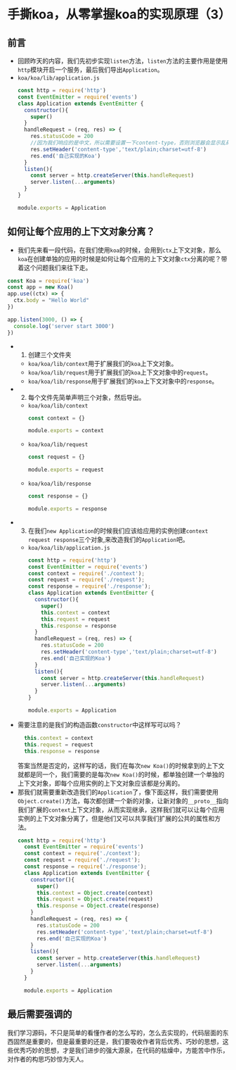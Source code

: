 # 手撕koa，从零掌握koa的实现原理（3）
## 前言
- 回顾昨天的内容，我们先初步实现`listen`方法，`listen`方法的主要作用是使用`http`模块开启一个服务，最后我们导出`Application`。
- `koa/koa/lib/application.js`
    ```js
    const http = require('http')
    const EventEmitter = require('events')
    class Application extends EventEmitter {
      constructor(){
        super()
      }
      handleRequest = (req, res) => {
        res.statusCode = 200
        //因为我们响应的是中文，所以需要设置一下content-type，否则浏览器会显示乱码
        res.setHeader('content-type','text/plain;charset=utf-8')
        res.end('自己实现的Koa')
      }
      listen(){
        const server = http.createServer(this.handleRequest)
        server.listen(...arguments)
      }
    }

    module.exports = Application
    ```

## 如何让每个应用的上下文对象分离？
- 我们先来看一段代码，在我们使用`koa`的时候，会用到`ctx`上下文对象，那么`koa`在创建单独的应用的时候是如何让每个应用的上下文对象`ctx`分离的呢？带着这个问题我们来往下走。
```js
const Koa = require('koa')
const app = new Koa()
app.use((ctx) => {
  ctx.body = "Hello World"
})

app.listen(3000, () => {
  console.log('server start 3000')
})
```
- 1. 创建三个文件夹
  - `koa/koa/lib/context`用于扩展我们的`koa`上下文对象。
  - `koa/koa/lib/request`用于扩展我们的`koa`上下文对象中的`request`。
  - `koa/koa/lib/response`用于扩展我们的`koa`上下文对象中的`response`。
- 2. 每个文件先简单声明三个对象，然后导出。
  - `koa/koa/lib/context`
    ```js
    const context = {}

    module.exports = context
    ```
  - `koa/koa/lib/request`
    ```js
    const request = {}

    module.exports = request
    ```
  - `koa/koa/lib/response`
    ```js
    const response = {}

    module.exports = response
    ```
- 3. 在我们`new Application`的时候我们应该给应用的实例创建`context request response`三个对象,来改造我们的`Application`吧。
  - `koa/koa/lib/application.js`
    ```js
    const http = require('http')
    const EventEmitter = require('events')
    const context = require('./context');
    const request = require('./request');
    const response = require('./response');
    class Application extends EventEmitter {
      constructor(){
        super()
        this.context = context
        this.request = request
        this.response = response
      }
      handleRequest = (req, res) => {
        res.statusCode = 200
        res.setHeader('content-type','text/plain;charset=utf-8')
        res.end('自己实现的Koa')
      }
      listen(){
        const server = http.createServer(this.handleRequest)
        server.listen(...arguments)
      }
    }

    module.exports = Application
    ```
- 需要注意的是我们的构造函数`constructor`中这样写可以吗？
  ```js
    this.context = context
    this.request = request
    this.response = response
  ```
  答案当然是否定的，这样写的话，我们在每次`new Koa()`的时候拿到的上下文就都是同一个，我们需要的是每次`new Koa()`的时候，都单独创建一个单独的上下文对象，即每个应用实例的上下文对象应该都是分离的。
- 那我们就需要重新改造我们的`Application`了，像下面这样，我们需要使用`Object.create()`方法，每次都创建一个新的对象，让新对象的`__proto__`指向我们扩展的`context`上下文对象，从而实现继承，这样我们就可以让每个应用实例的上下文对象分离了，但是他们又可以共享我们扩展的公共的属性和方法。
  ```js
  const http = require('http')
    const EventEmitter = require('events')
    const context = require('./context');
    const request = require('./request');
    const response = require('./response');
    class Application extends EventEmitter {
      constructor(){
        super()
        this.context = Object.create(context)
        this.request = Object.create(request)
        this.response = Object.create(response)
      }
      handleRequest = (req, res) => {
        res.statusCode = 200
        res.setHeader('content-type','text/plain;charset=utf-8')
        res.end('自己实现的Koa')
      }
      listen(){
        const server = http.createServer(this.handleRequest)
        server.listen(...arguments)
      }
    }

    module.exports = Application
  ```

## 最后需要强调的
我们学习源码，不只是简单的看懂作者的怎么写的，怎么去实现的，代码层面的东西固然是重要的，但是最重要的还是，我们要吸收作者背后优秀、巧妙的思想，这些优秀巧妙的思想，才是我们进步的强大源泉，在代码的枯燥中，方能苦中作乐，对作者的构思巧妙惊为天人。